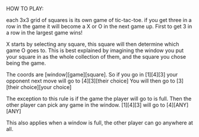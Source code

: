 HOW TO PLAY:

each 3x3 grid of squares is its own game of tic-tac-toe.
if you get three in a row in the game it will become a X or O in the next game up.
First to get 3 in a row in the largest game wins!

X starts by selecting any square, this square will then determine which game O goes to. 
This is best explained by imagining the window you put your square in as the whole collection of them,
and the square you chose being the game.

The coords are [window][game][square].
So if you go in [1][4][3] your opponent next move will go to [4][3][their choice]
You will then go to [3][their choice][your choice]

The exception to this rule is if the game the player will go to is full.
Then the other player can pick any game in the window.
[1][4][3] will go to [4][ANY][ANY]

This also applies when a window is full, the other player can go anywhere at all.
